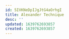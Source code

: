 ```yaml
---
id: 5IVKNeDpIJgJtG4aOrhgI
title: Alexander Technique
desc: ''
updated: 1639762693857
created: 1639762693857
---
```


